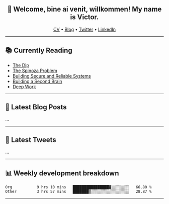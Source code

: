 <h2 align="center">👋 Welcome, bine ai venit, willkommen! My name is Victor. </h2>
<p align="center">
  <a href="https://dornea.nu/cv">CV</a> •
  <a href="https://blog.dornea.nu">Blog</a> •
  <a href="https://twitter.com/victordorneanu">Twitter</a> •
  <a href="https://www.linkedin.com/in/victor-dorneanu/">LinkedIn</a> 
</p>

  <!--
  **dorneanu/dorneanu** is a ✨ _special_ ✨ repository because its `README.md` (this file) appears on your GitHub profile.

  Here are some ideas to get you started:

  - 🔭 I’m currently working on ...
  - 🌱 I’m currently learning ...
  - 👯 I’m looking to collaborate on ...
  - 🤔 I’m looking for help with ...
  - 💬 Ask me about ...
  - 📫 How to reach me: ...
  - 😄 Pronouns: ...
  - ⚡ Fun fact: ...
  -->

---

## 📚 Currently Reading

<!--START_SECTION:books-->
* [The Dip](https://brainfck.org/book/the-dip/)
* [The Spinoza Problem](https://brainfck.org/book/the-spinoza-problem/)
* [Building Secure and Reliable Systems](https://brainfck.org/book/building-secure-and-reliable-systems/)
* [Building a Second Brain](https://brainfck.org/book/building-a-second-brain/)
* [Deep Work](https://brainfck.org/book/deep-work/)
<!--END_SECTION:books-->

---

## 📝 Latest Blog Posts

<!--START_SECTION:blog-->

...

<!--END_SECTION:blog-->

---

## 📱 Latest Tweets

<!--START_SECTION:twitter-->

...

<!--END_SECTION:twitter-->

---

## 📊 **Weekly development breakdown**

<!--START_SECTION:waka-->

```text
Org           9 hrs 10 mins   ████████████████▓░░░░░░░░   66.80 %
Other         3 hrs 57 mins   ███████▒░░░░░░░░░░░░░░░░░   28.87 %
```

<!--END_SECTION:waka-->

---
